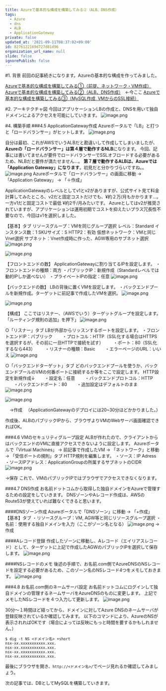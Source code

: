 ```yaml
---
title: Azureで基本的な構成を構築してみる②（ALB、DNS作成）
tags:
  - Azure
  - dns
  - ALB
  - ApplicationGateway
private: false
updated_at: '2021-09-11T08:37:02+09:00'
id: 8276122169d727d81d96
organization_url_name: null
slide: false
ignorePublish: false
---
```

#1. 背景
前回の記事続きになります。Azureの基本的な構成を作ってみました。

[Azureで基本的な構成を構築してみる①（前提、ネットワーク・VM作成）](https://qiita.com/MAKOTO1995/items/a838e70918eefca98dfa)
[Azureで基本的な構成を構築してみる②（ALB、DNS作成）](https://qiita.com/MAKOTO1995/items/8276122169d727d81d96)　←今ここ
[Azureで基本的な構成を構築してみる③（MySQL作成, VMからのSSL接続）](https://qiita.com/MAKOTO1995/items/bab048556921f10b4dac)

#2. アーキテクチャ図
今回はアプリケーションLBの作成と、DNSを用いて独自ドメインによるアクセスを可能にしていきます。
![image.png](https://qiita-image-store.s3.ap-northeast-1.amazonaws.com/0/577028/e5e08a40-d198-9c60-b016-dbc0a487d81d.png)




#4. 構築手順
###4.5 ApplicationGateway作成
Azureポータルで「LB」と打つと「ロードバランサー」がヒットします。
![image.png](https://qiita-image-store.s3.ap-northeast-1.amazonaws.com/0/577028/181293f9-18a8-9b37-ae1d-5cf062786d75.png)

自分は最初、これがAWSでいうALBだと勘違いして作成してしまいましたが、**Azureの「ロードバランサー」は第４層で動作するNLB**になります。
今回、記事には書いてませんが要件でロードバランサーでSSLオフロードする必要があるため、NLBだと要件が満たせません…。
**第７層で動作するALBは、Azureでは「Application Gateway」になります**。初見だと分かりづらいですね。。
![image.png](https://qiita-image-store.s3.ap-northeast-1.amazonaws.com/0/577028/29e76e9a-1d72-44e7-55b5-00e01f6ec8bc.png)
Azureポータルで「ロードバランサー」の画面に移動 → 「Application Gateway」 → 「＋作成」

ApplicationGatewayのレベルとしてv1とv2がありますが、公式サイト見て料金計算してみたところ、v2だと固定コストだけでも、¥約２万/月もかかります…。
一方v1だと固定コストで最低 ¥約2千/月みたいです。
Azureとしてはv2が推奨されていますが、アプリケーションは運用初期でコストを抑えたいプラス冗長性不要なので、今回はv1を選択しました。

【基本】タブ
リソースグループ：VMを同じグループ選択
レベル：Standard
インスタンス数：1
SKUサイズ：S
HTTP2：有効
仮想ネットワーク：VMと同じVnet選択
サブネット：Vnet作成時に作った、AGW専用のサブネット選択
![image.png](https://qiita-image-store.s3.ap-northeast-1.amazonaws.com/0/577028/c1426b6b-b58b-2a56-70c4-5a14c4c35aaf.png)

![image.png](https://qiita-image-store.s3.ap-northeast-1.amazonaws.com/0/577028/e40a21a6-51e3-9714-95e1-8c580ae6ae38.png)

【フロントエンドの数】
ApplicationGatewayに割り当てるIPを設定します。
・フロントエンドの種類：両方
・パブリックIP：新規作成（Standardレベルでは動的IPしか選べない）
・プライベートIPの指定：任意
![image.png](https://qiita-image-store.s3.ap-northeast-1.amazonaws.com/0/577028/aff98eeb-46b1-191c-cdb0-69f779054621.png)


【バックエンドの数】
LBの背後に置くVMを設定します。
・バックエンドプールを新規作成。ターゲットに前記事で作成したVMを選択。
![image.png](https://qiita-image-store.s3.ap-northeast-1.amazonaws.com/0/577028/b1d9bb71-215b-86ac-910a-8bad17b962c8.png)

![image.png](https://qiita-image-store.s3.ap-northeast-1.amazonaws.com/0/577028/8f5dbcad-b65f-4614-82d0-88ec6806bcdc.png)

【構成】
ここではリスナー、（AWSでいう）ターゲットグループを設定します。
「ルーティング規則の追加」を押下」
![image.png](https://qiita-image-store.s3.ap-northeast-1.amazonaws.com/0/577028/ad2cf1f3-022e-14bb-9e43-f5d24d210aff.png)

○「リスナー」タブ
LBが外部からリッスンするポートを設定します。
 ・フロントエンドIP：パブリック
　　・プロトコル：HTTP（SSL化する場合はHTTPSを選択するが、その前に一旦HTTPで接続を試す）
　　・ポート：80（SSL化するなら443）
　　・リスナーの種類：Basic
　　・エラーページのURL：いいえ
![image.png](https://qiita-image-store.s3.ap-northeast-1.amazonaws.com/0/577028/11a4d362-1b8d-bdbe-563b-4bbda0a312d8.png)

○「バックエンドターゲット」タブ
どのバックエンドプールを使うか、バックエンドプールのVMの何番ポートに接続するか等をここで設定します。
HTTP設定を新規作成↓
　　・設定名：任意
　　・バックエンドプロトコル：HTTP
　　・バックエンドポート：80
　　・追加設定はデフォルトのまま
![image.png](https://qiita-image-store.s3.ap-northeast-1.amazonaws.com/0/577028/4f098f40-efa2-da75-6248-12835df6b3c4.png)


![image.png](https://qiita-image-store.s3.ap-northeast-1.amazonaws.com/0/577028/745d8166-1c15-15d8-a5ff-1f267ddeb630.png)


　→作成
　（ApplicationGatewayのデプロイには20~30分ほどかかりました。）

作成後、ALBのパブリックIPから、ブラウザよりVMのWebサーバ画面確認できればOK。

###4.6 VMのセキュリティグループ設定
ALBが作れたので、クライアントからはバックエンドのVMに直接アクセスできないように設定します。
Azureポータルで「Virtual Machines」 → 前記事で作成したVM → 「ネットワーク」と移動　→ 「受信ポートの規則」タブ
HTTP規則を編集します。
・ソース：IP Adress
・ソースIPアドレス：ApplicationGroupの所属するサブネットのCIDR
![image.png](https://qiita-image-store.s3.ap-northeast-1.amazonaws.com/0/577028/3221e37f-eefd-8f87-4f83-1fdd9a699ffe.png)

→保存
これで、VMのパブリックIPではブラウザでアクセスできなくなります。


###4.7 DNS作成
お名前ドットコムから取得した独自ドメインをAzureで管理するための設定をしていきます。
DNSゾーンやAレコード作成は、AWSのRoute53が使えていれば難なくできると思います。

####DNSゾーン作成
Azureポータルで「DNSゾーン」に移動 → 「+作成」
【基本】タブ
・リソースグループ：VM, AGW等と同じリソースグループ選択
・名前：使用する独自ドメインを入力（ここがゾーン名となる）
![image.png](https://qiita-image-store.s3.ap-northeast-1.amazonaws.com/0/577028/341c3fea-ca45-300c-e476-cc8257ac6949.png)
→作成


####Aレコード登録
作成したゾーンに移動し、Aレコード（エイリアスレコード）として、ターゲットに上記で作成したAGWのパブリックIPを選択して保存します。
![image.png](https://qiita-image-store.s3.ap-northeast-1.amazonaws.com/0/577028/8ab5cccb-00d8-bb74-e1d2-dc797d2ff96c.png)

####NSレコードのメモ
後述の手順で、お名前.com側でAzureDNSのNSレコードを設定する必要があるため、このゾーン名のNSレコード4つをメモしておきます。
![image.png](https://qiita-image-store.s3.ap-northeast-1.amazonaws.com/0/577028/0f205d10-6300-612c-5775-25975bb2c4ab.png)



###4.8 お名前.com側のネームサーバ設定
お名前ドットコムにログインして独自ドメインの管理するネームサーバをAzureDNSのものに変更します。
上記でメモしたNSレコードを４つ入力して更新します。
![image.png](https://qiita-image-store.s3.ap-northeast-1.amazonaws.com/0/577028/e0306793-5a6c-5df7-1d9e-156479b3880f.png)

30分〜１時間ほど経ってから、ドメインに対してAzure DNSのネームサーバが登録反映されているか確認してみます。
以下のコマンドにより、AzureのNSが表示されればOKです（場合によっては反映にもっと時間を要するかもしれません。）

```
$ dig -t NS <ドメイン名> +short   
nsx-xx.xxxxxxxxxxx.xxx.
nsx-xx.xxxxxxxxxxx.xxx.
nsx-xx.xxxxxxxxxxx.xxx.
nsx-xx.xxxxxxxxxxx.xxx.
```

最後にブラウザを開き、```http://<ドメイン名>/```でページ見れるか確認してみましょう。

次の記事では、DBとしてMySQLを構築していきます。
